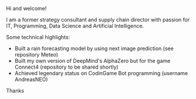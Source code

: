 Hi and welcome!

I am a former strategy consultant and supply chain director with passion for IT, Programming, Data Science and Artificial Intelligence.

Some technical highlights:
 - Built a rain forecasting model by using next image prediction (see repository Meteo)
 - Built my own version of DeepMind's AlphaZero but for the game Connect4 (repository to be shared shortly)
 - Achieved legendary status on CodinGame Bot programming (username AndreasNEO)

Thanks

<!--
**andreas8311/andreas8311** is a ✨ _special_ ✨ repository because its `README.md` (this file) appears on your GitHub profile.

Here are some ideas to get you started:

- 🔭 I’m currently working on ...
- 🌱 I’m currently learning ...
- 👯 I’m looking to collaborate on ...
- 🤔 I’m looking for help with ...
- 💬 Ask me about ...
- 📫 How to reach me: ...
- 😄 Pronouns: ...
- ⚡ Fun fact: ...
-->
